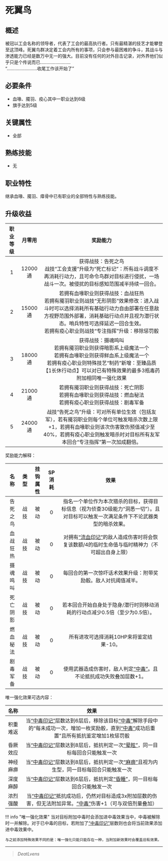 # 死翼鸟

## 概述

被冠以工会名称的领导者，代表了工会的最高执行者。只有最精湛的技艺才能攀登至这顶峰。死翼鸟群决定着工会内所有的事项，只会参与最困难的争斗，其战斗与渗透能力已经是数万中无一的强大。目前没有任何的对外目击记录，对外界他们似乎只是个传说而已……………………<br>“……………………收尾工作该开始了”

## 必要条件

* 血喙、魇羽、疫心其中一职业达到6级
* 旗手达到5级

## 关键属性

* 全部

## 熟练技能

* 无
  
## 职业特性

继承血喙、魇羽、瘴骨中已有职业的全部特性与熟练技能。

## 升级收益

职业等级|月零用|奖励能力
:--:|:--:|:--:
1|12000通|获得战技：告死之鸟<br>战技“工会支援”升级为“死亡标记”：所有战斗调度不再消耗行动力，且可命令鸟群对目标进行侵扰，一场战斗一次。被侵扰的目标感知范围减半持续一回合。
2|15000通|若拥有血喙职业则获得战技：血战狂热<br>若拥有魇羽职业则战技“无形阴影”效果修改：进入战斗时可以选择消耗所有基础行动力自由部署在任意敌方视野范围外部署，消耗基础行动点并且视为潜行状态。哨兵特性可选择延迟一回合生效。<br>若拥有疫心职业则战技“专注指挥”升级：移除惩罚骰
3|18000通|获得战技：摄魂鸣叫<br>若拥有魇羽职业则获得暗影系上级魔法一个<br>若拥有血喙职业则获得鲜血系上级魔法一个<br>若拥有疫心职业则特殊技艺“制药”新增：至臻品质【1长休行动点】可以对已有特殊效果的最多3瓶毒药附加相同唯一强化效果
4|21000通|若拥有魇羽职业则获得战技：死亡阴影<br>若拥有血喙职业则获得战技：燃血秘法<br>若拥有疫心职业则获得战技：剧毒军备
5|24000通|战技“告死之鸟”升级：可对所有单位生效（包括友军），若有魇羽职业则每个单位可触发暗杀次数上限+1，若拥有血喙职业则该次伤害致伤预值减少至40%，若拥有疫心职业则触发暗杀时对目标所有友军本回合“专注指挥”第一次加成翻倍。

奖励能力解释：

名称|类型|挂钩属性|SP消耗|效果
:--:|:--:|:--:|:--:|:--:
告死之鸟|战技|被动|0|指名一个单位作为本次猎杀的目标，获得目标信息（视为侦查30级能力“洞悉一切”）。且对目标可以触发一次满足条件下不论武器类型的暗杀效果。
血战狂热|战技|被动|0|对拥有<a href="../../../../status/mark/#流血印记" target="_blank">“流血印记”</a>的敌人造成伤害时将会恢复该数额/4的临时生命值与临时精神力（不可超出自身上限）
摄魂鸣叫|战技|被动|0|每回合的第一次惊吓话术效果升级：附带奖励骰。敌人对抗阈值减半。
死亡阴影|战技|被动|0|若本回合开始自身处于隐身/潜行时则移动消耗的行动点减少0.5倍（至少为0.5倍）。
燃血秘法|战技|被动|0|所有进攻可选择消耗10HP来将鉴定结果-10。
剧毒军备|战技|被动|0|使用武器造成伤害时，敌人判定<a href="../../../../status/normal/#中毒" target="_blank">“中毒”</a>。且不论抵抗成功失败叠加层数+1。

唯一强化效果可选内容：

名称|效果
:--:|:--:
积重难返|当<a href="../../../../status/mark/#中毒印记" target="_blank">“中毒印记”</a>层数达到6层后，移除该目标<a href="../../../../status/normal/#中毒" target="_blank">“中毒”</a>解除手段中的“每未成功一次，增加一枚奖励骰，直到<a href="../../../../status/normal/#中毒" target="_blank">“中毒”</a>成功后重置”且所有抵抗鉴定增加1枚惩罚骰
昏厥效应|当<a href="../../../../status/mark/#中毒印记" target="_blank">“中毒印记”</a>层数达到8层后，抵抗判定一次<a href="../../../../status/normal/#晕眩" target="_blank">“晕眩”</a>，同一目标每回合只能触发一次
神经麻痹|当<a href="../../../../status/mark/#中毒印记" target="_blank">“中毒印记”</a>层数达到8层后，抵抗判定一次<a href="../../../../status/normal/#麻痹" target="_blank">“麻痹”</a>且视为内生型，同一目标每回合只能触发一次
深度麻醉|当<a href="../../../../status/mark/#中毒印记" target="_blank">“中毒印记”</a>层数达到6层后，抵抗判定<a href="../../../../status/normal/#昏睡" target="_blank">“昏睡”</a>，同一目标每回合只能触发一次
浓烈强酸|当<a href="../../../../status/mark/#中毒印记" target="_blank">“中毒印记”</a>抵抗成功后，仍然对目标造成3x附加层数的伤害，但无法附加异常。<a href="../../../../status/normal/#中毒" target="_blank">“中毒”</a>伤害+1（可与双倍剂量叠加）

!!! info "唯一强化效果"
    当对目标附加中毒时会添加进中毒效果当中，中毒被解除时一并解除。对于已中毒的目标，若附加了<a href="../../../../status/mark/#中毒印记" target="_blank">“中毒印记”</a>层数则也会将当前效果添加进中毒效果中。

    与之前添加特殊效果不同的是：唯一强化只能只能存在一种，当附加新效果时会覆盖旧有效果。

---

> *DeatLvens*